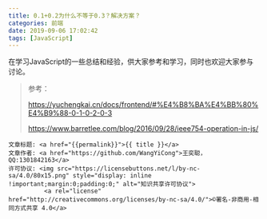 ```yaml
---
title: 0.1+0.2为什么不等于0.3？解决方案？
categories: 前端
date: 2019-09-06 17:02:42
tags: [JavaScript]
---
```

在学习JavaScript的一些总结和经验，供大家参考和学习，同时也欢迎大家参与讨论。

<!--more-->



> 参考：
>
> https://yuchengkai.cn/docs/frontend/#%E4%B8%BA%E4%BB%80%E4%B9%88-0-1-0-2-0-3
>
> https://www.barretlee.com/blog/2016/09/28/ieee754-operation-in-js/


><span style="font-size:12px">
	文章标题: <a href="{{permalink}}">{{ title }}</a>
	文章作者: <a href="https://github.com/WangYiCong">王奕聪，QQ:1301842163</a>  
	许可协议: <img src="https://licensebuttons.net/l/by-nc-sa/4.0/80x15.png" style="display: inline !important;margin:0;padding:0;" alt="知识共享许可协议">
			  <a rel="license" href="http://creativecommons.org/licenses/by-nc-sa/4.0/">©署名-非商用-相同方式共享 4.0</a>
</span>